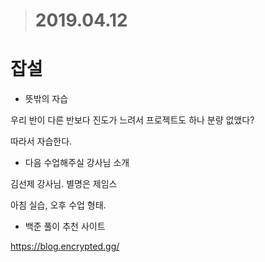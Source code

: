> # 2019.04.12

# 잡설

* 뜻밖의 자습

우리 반이 다른 반보다 진도가 느려서 프로젝트도 하나 분량 없앴다?

따라서 자습한다.



* 다음 수업해주실 강사님 소개

김선제 강사님. 별명은 제임스

아침 실습, 오후 수업 형태.



* 백준 풀이 추천 사이트

<https://blog.encrypted.gg/>



